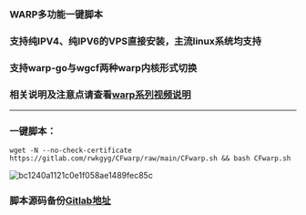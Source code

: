 ### WARP多功能一键脚本

### 支持纯IPV4、纯IPV6的VPS直接安装，主流linux系统均支持

### 支持warp-go与wgcf两种warp内核形式切换

### 相关说明及注意点请查看[warp系列视频说明](https://www.youtube.com/playlist?list=PLMgly2AulGG-WqPXPkHlqWVSfQ3XjHNw8)

-------------------------------------------------------------

### 一键脚本：
```
wget -N --no-check-certificate https://gitlab.com/rwkgyg/CFwarp/raw/main/CFwarp.sh && bash CFwarp.sh
```

![bc1240a1121c0e1f058ae1489fec85c](https://user-images.githubusercontent.com/121604513/222885467-a7cfe093-edd6-42f4-9e55-e302ea5f82a0.png)


### 脚本源码备份[Gitlab地址](https://gitlab.com/rwkgyg/CFwarp)

